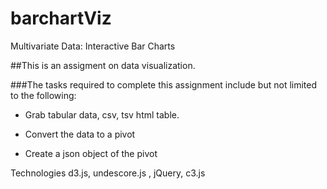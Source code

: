 # barchartViz
Multivariate Data: Interactive Bar Charts

##This is an assigment on data visualization.

###The tasks required to complete this assignment include but not limited to the following:

- Grab tabular data, csv, tsv html table.

- Convert the data to a pivot

- Create a json object of the pivot


Technologies d3.js, undescore.js , jQuery, c3.js


